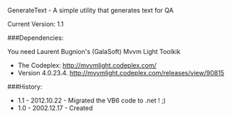 GenerateText - A simple utility that generates text for QA

Current Version: 1.1

###Dependencies:

You need Laurent Bugnion's (GalaSoft) Mvvm Light Toolkik
- The Codeplex: http://mvvmlight.codeplex.com/
- Version 4.0.23.4. http://mvvmlight.codeplex.com/releases/view/90815

###History: 

- 1.1 - 2012.10.22 - Migrated the VB6 code to .net ! ;)
- 1.0 - 2002.12.17 - Created
